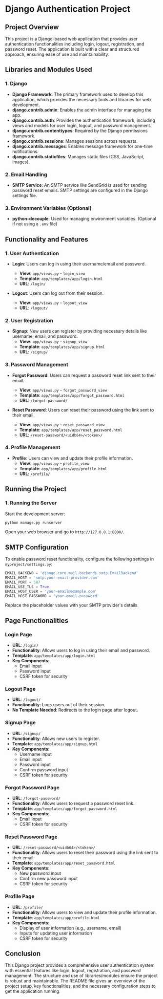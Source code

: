 # Django Authentication Project

## Project Overview

This project is a Django-based web application that provides user authentication functionalities including login, logout, registration, and password reset. The application is built with a clear and structured approach, ensuring ease of use and maintainability.

## Libraries and Modules Used

### 1. Django
- **Django Framework**: The primary framework used to develop this application, which provides the necessary tools and libraries for web development.
- **django.contrib.admin**: Enables the admin interface for managing the app.
- **django.contrib.auth**: Provides the authentication framework, including views and models for user login, logout, and password management.
- **django.contrib.contenttypes**: Required by the Django permissions framework.
- **django.contrib.sessions**: Manages sessions across requests.
- **django.contrib.messages**: Enables message framework for one-time notifications.
- **django.contrib.staticfiles**: Manages static files (CSS, JavaScript, images).

### 2. Email Handling
- **SMTP Service**: An SMTP service like SendGrid is used for sending password reset emails. SMTP settings are configured in the Django settings file.

### 3. Environment Variables (Optional)
- **python-decouple**: Used for managing environment variables. (Optional if not using a `.env` file)

## Functionality and Features

### 1. User Authentication
- **Login**: Users can log in using their username/email and password.
  - **View**: `app/views.py` - `login_view`
  - **Template**: `app/templates/app/login.html`
  - **URL**: `/login/`

- **Logout**: Users can log out from their session.
  - **View**: `app/views.py` - `logout_view`
  - **URL**: `/logout/`

### 2. User Registration
- **Signup**: New users can register by providing necessary details like username, email, and password.
  - **View**: `app/views.py` - `signup_view`
  - **Template**: `app/templates/app/signup.html`
  - **URL**: `/signup/`

### 3. Password Management
- **Forgot Password**: Users can request a password reset link sent to their email.
  - **View**: `app/views.py` - `forgot_password_view`
  - **Template**: `app/templates/app/forgot_password.html`
  - **URL**: `/forgot-password/`

- **Reset Password**: Users can reset their password using the link sent to their email.
  - **View**: `app/views.py` - `reset_password_view`
  - **Template**: `app/templates/app/reset_password.html`
  - **URL**: `/reset-password/<uidb64>/<token>/`

### 4. Profile Management
- **Profile**: Users can view and update their profile information.
  - **View**: `app/views.py` - `profile_view`
  - **Template**: `app/templates/app/profile.html`
  - **URL**: `/profile/`

## Running the Project

### 1. Running the Server
Start the development server:
```bash
python manage.py runserver
```
Open your web browser and go to `http://127.0.0.1:8000/`.

## SMTP Configuration

To enable password reset functionality, configure the following settings in `myproject/settings.py`:

```python
EMAIL_BACKEND = 'django.core.mail.backends.smtp.EmailBackend'
EMAIL_HOST = 'smtp.your-email-provider.com'
EMAIL_PORT = 587
EMAIL_USE_TLS = True
EMAIL_HOST_USER = 'your-email@example.com'
EMAIL_HOST_PASSWORD = 'your-email-password'
```

Replace the placeholder values with your SMTP provider's details.

## Page Functionalities

### Login Page
- **URL**: `/login/`
- **Functionality**: Allows users to log in using their email and password.
- **Template**: `app/templates/app/login.html`
- **Key Components**:
  - Email input
  - Password input
  - CSRF token for security

### Logout Page
- **URL**: `/logout/`
- **Functionality**: Logs users out of their session.
- **No Template Needed**: Redirects to the login page after logout.

### Signup Page
- **URL**: `/signup/`
- **Functionality**: Allows new users to register.
- **Template**: `app/templates/app/signup.html`
- **Key Components**:
  - Username input
  - Email input
  - Password input
  - Confirm password input
  - CSRF token for security

### Forgot Password Page
- **URL**: `/forgot-password/`
- **Functionality**: Allows users to request a password reset link.
- **Template**: `app/templates/app/forgot_password.html`
- **Key Components**:
  - Email input
  - CSRF token for security

### Reset Password Page
- **URL**: `/reset-password/<uidb64>/<token>/`
- **Functionality**: Allows users to reset their password using the link sent to their email.
- **Template**: `app/templates/app/reset_password.html`
- **Key Components**:
  - New password input
  - Confirm new password input
  - CSRF token for security

### Profile Page
- **URL**: `/profile/`
- **Functionality**: Allows users to view and update their profile information.
- **Template**: `app/templates/app/profile.html`
- **Key Components**:
  - Display of user information (e.g., username, email)
  - Inputs for updating user information
  - CSRF token for security

## Conclusion

This Django project provides a comprehensive user authentication system with essential features like login, logout, registration, and password management. The structure and use of libraries/modules ensure the project is robust and maintainable. The README file gives an overview of the project setup, key functionalities, and the necessary configuration steps to get the application running.
